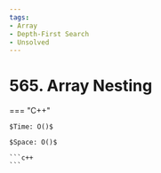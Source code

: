 ```yaml
---
tags:
- Array
- Depth-First Search
- Unsolved
---
```



# 565. Array Nesting

=== "C++"

    $Time: O()$

    $Space: O()$

    ```c++
    ```